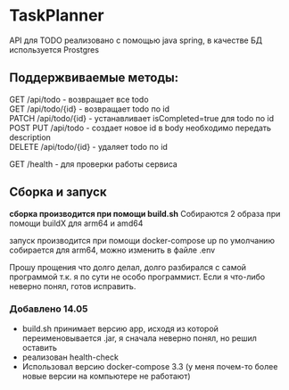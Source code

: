 # TaskPlanner
API для TODO реализовано с помощью java spring, в качестве БД используется Prostgres 

## Поддержвиваемые методы:
GET /api/todo - возвращает все todo<br>
GET /api/todo/{id} - возвращает todo по id<br>
PATCH /api/todo/{id} - устанавливает isCompleted=true для todo по id<br>
POST PUT /api/todo - создает новое id в body необходимо передать description<br>
DELETE /api/todo/{id} - удаляет todo по id<br>

GET /health - для проверки работы сервиса

## Сборка и запуск

__сборка производится при помощи build.sh__
Собираются 2 образа при помощи buildX для arm64 и amd64

запуск производится при помощи docker-compose up по умолчанию собирается для arm64, можно изменить в файле .env

Прошу прощения что долго делал, долго разбирался с самой программой т.к. я по сути не особо программист. Если я что-либо неверно понял, готов исправить.
<br>
### Добавлено 14.05
* build.sh принимает версию app, исходя из которой переименовывается .jar, я сначала неверно понял, но решил оставить
* реализован health-check
* Использовал версию docker-compose 3.3 (у меня почем-то более новые версии на компьютере не работают)
